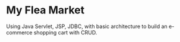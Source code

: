 # My Flea Market
 Using Java Servlet, JSP, JDBC, with basic architecture to build an e-commerce shopping cart with CRUD.